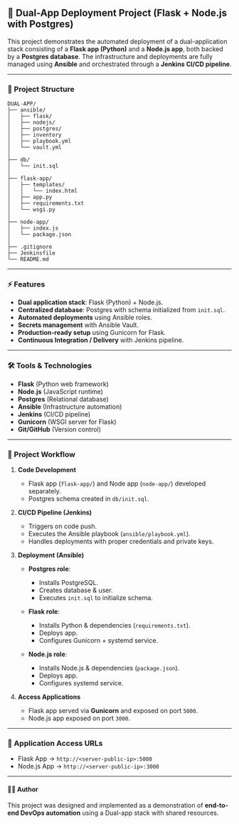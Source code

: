 

## 🚀 Dual-App Deployment Project (Flask + Node.js with Postgres)

This project demonstrates the automated deployment of a dual-application stack consisting of a **Flask app (Python)** and a **Node.js app**, both backed by a **Postgres database**. The infrastructure and deployments are fully managed using **Ansible** and orchestrated through a **Jenkins CI/CD pipeline**.

---

### 📂 Project Structure

```plaintext
DUAL-APP/
├── ansible/              
│   ├── flask/           
│   ├── nodejs/         
│   ├── postgres/         
│   ├── inventory         
│   ├── playbook.yml     
│   └── vault.yml         
│
├── db/
│   └── init.sql          
│
├── flask-app/            
│   ├── templates/        
│   │   └── index.html
│   ├── app.py            
│   ├── requirements.txt  
│   └── wsgi.py           
│
├── node-app/             
│   ├── index.js          
│   └── package.json      
│
├── .gitignore
├── Jenkinsfile          
└── README.md
````

---

### ⚡ Features

* **Dual application stack**: Flask (Python) + Node.js.
* **Centralized database**: Postgres with schema initialized from `init.sql`.
* **Automated deployments** using Ansible roles.
* **Secrets management** with Ansible Vault.
* **Production-ready setup** using Gunicorn for Flask.
* **Continuous Integration / Delivery** with Jenkins pipeline.

---

### 🛠️ Tools & Technologies

* **Flask** (Python web framework)
* **Node.js** (JavaScript runtime)
* **Postgres** (Relational database)
* **Ansible** (Infrastructure automation)
* **Jenkins** (CI/CD pipeline)
* **Gunicorn** (WSGI server for Flask)
* **Git/GitHub** (Version control)

---

### 🔄 Project Workflow

1. **Code Development**

   * Flask app (`flask-app/`) and Node app (`node-app/`) developed separately.
   * Postgres schema created in `db/init.sql`.

2. **CI/CD Pipeline (Jenkins)**

   * Triggers on code push.
   * Executes the Ansible playbook (`ansible/playbook.yml`).
   * Handles deployments with proper credentials and private keys.

3. **Deployment (Ansible)**

   * **Postgres role**:

     * Installs PostgreSQL.
     * Creates database & user.
     * Executes `init.sql` to initialize schema.
   * **Flask role**:

     * Installs Python & dependencies (`requirements.txt`).
     * Deploys app.
     * Configures Gunicorn + systemd service.
   * **Node.js role**:

     * Installs Node.js & dependencies (`package.json`).
     * Deploys app.
     * Configures systemd service.

4. **Access Applications**

   * Flask app served via **Gunicorn** and exposed on port `5000`.
   * Node.js app exposed on port `3000`.

---

### 📡 Application Access URLs

* Flask App → `http://<server-public-ip>:5000`
* Node.js App → `http://<server-public-ip>:3000`


---

#### 👨‍💻 Author

This project was designed and implemented as a demonstration of **end-to-end DevOps automation** using a Dual-app stack with shared resources.


